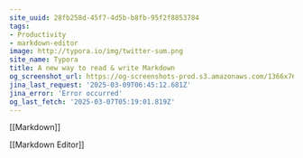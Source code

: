 ```yaml
---
site_uuid: 28fb258d-45f7-4d5b-b8fb-95f2f8853784
tags:
- Productivity
- markdown-editor
image: http://typora.io/img/twitter-sum.png
site_name: Typora
title: A new way to read & write Markdown
og_screenshot_url: https://og-screenshots-prod.s3.amazonaws.com/1366x768/80/false/e9b9a44f17129aa00267729ee24f4f98c17fde723034b7a1076dd03d5032484b.jpeg
jina_last_request: '2025-03-09T06:45:12.681Z'
jina_error: 'Error occurred'
og_last_fetch: '2025-03-07T05:19:01.819Z'
---
```

[[Markdown]]

[[Markdown Editor]]
